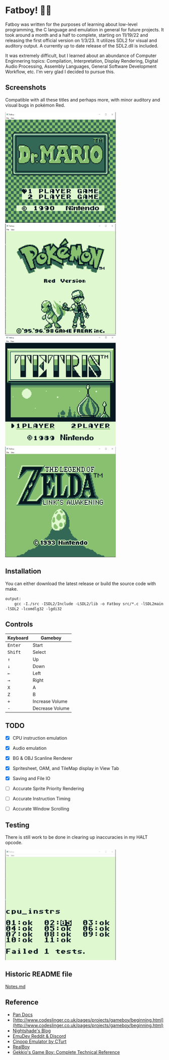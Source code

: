 # Fatboy! 🙏🏾

Fatboy was written for the purposes of learning about low-level programming, the C language and emulation in general for future projects.
It took around a month and a half to complete, starting on 11/19/22 and releasing the first official version on 1/3/23.
It utilizes SDL2 for visual and auditory output. A currently up to date release of the SDL2.dll is included.

It was extremely difficult, but I learned about an abundance of Computer Enginnering topics: Compilation, Interpretation, Display Rendering, Digital Audio Processing,
Assembly Languages, General Software Development Workflow, etc. I'm very glad I decided to pursue this.

## Screenshots

Compatible with all these titles and perhaps more, with minor auditory and visual bugs in pokémon Red.

<img src="/res/dr%20Mario.PNG" width="350" height="350">  <img src="/res/Pokemon.PNG " width="350" height="350">
<img src="/res/Tetris.PNG" width="350" height="350">  <img src="/res/Zelda.PNG" width="350" height="350">

## Installation

You can either download the latest release or build the source code with make.

```
output:
	gcc -I./src -ISDL2/Include -LSDL2/lib -o Fatboy src/*.c -lSDL2main -lSDL2 -lcomdlg32 -lgdi32
```

## Controls

| Keyboard | Gameboy |
| -------- | ------- |
| <kbd>Enter</kbd>     | Start   |
|<kbd>Shift</kbd>  | Select  |
| <kbd>↑</kbd>  | Up      |
|  <kbd>↓</kbd> | Down    |
|   <kbd>←</kbd> | Left    |
|   <kbd>→</kbd>  | Right   |
|    <kbd>X</kbd>  | A      |
|     <kbd>Z</kbd>     | B      |
|    <kbd>+</kbd>  | Increase Volume      |
|     <kbd>-</kbd>     | Decrease Volume      |

## TODO

- [x] CPU instruction emulation
- [x] Audio emulation
- [x] BG & OBJ Scanline Renderer
- [x] Spritesheet, OAM, and TileMap display in View Tab
- [x] Saving and File IO
- [ ] Accurate Sprite Priority Rendering
- [ ] Accurate Instruction Timing 
- [ ] Accurate Window Scrolling


## Testing

There is still work to be done in clearing up inaccuracies in my HALT opcode.

<img src="/res/Test.PNG" width="350" height="350">

## Historic README file
[Notes.md](/Notes.md)

## Reference

* [Pan Docs](https://gbdev.io/pandocs/About.html)
* [http://www.codeslinger.co.uk/pages/projects/gameboy/beginning.html](http://www.codeslinger.co.uk/pages/projects/gameboy/beginning.html)
* [Nightshade's Blog](https://nightshade256.github.io/2021/03/27/gb-sound-emulation.html)
* [EmuDev Reddit & Discord](https://www.reddit.com/r/EmuDev/comments/9mop2q/join_the_official_remudev_chat_on_discord/)
* [Cinoop Emulator by CTurt](https://github.com/CTurt/Cinoop)
* [RealBoy](https://realboyemulator.wordpress.com/)
* [Gekkio's Game Boy: Complete Technical Reference](https://github.com/Gekkio/gb-ctr)

